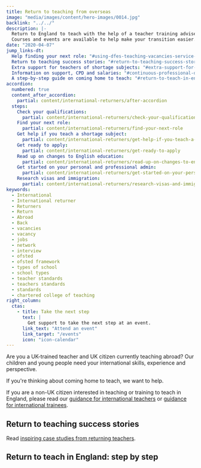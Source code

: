 ```yaml
---
title: Return to teaching from overseas
image: "media/images/content/hero-images/0014.jpg"
backlink: "../../"
description: |-
  Return to England to teach with the help of a teacher training adviser.
  Courses and events are available to help make your transition easier.
date: "2020-04-07"
jump_links-dt:
  Help finding your next role: "#using-dfes-teaching-vacancies-service-to-find-your-next-role"
  Return to teaching success stories: "#return-to-teaching-success-stories"
  Extra support for teachers of shortage subjects: "#extra-support-for-teachers-of-shortage-subjects"
  Information on support, CPD and salaries: "#continuous-professional-development-cpd-and-teaching-salaries"
  A step-by-step guide on coming home to teach: "#return-to-teach-in-england-step-by-step"
accordion:
  numbered: true
  content_after_accordion:
    partial: content/international-returners/after-accordion
  steps:
    Check your qualifications:
      partial: content/international-returners/check-your-qualifications
    Find your next role:
      partial: content/international-returners/find-your-next-role
    Get help if you teach a shortage subject:
      partial: content/international-returners/get-help-if-you-teach-a-shortage-subject
    Get ready to apply:
      partial: content/international-returners/get-ready-to-apply
    Read up on changes to English education:
      partial: content/international-returners/read-up-on-changes-to-english-education
    Get started on your personal and professional admin:
      partial: content/international-returners/get-started-on-your-personal-and-professional-admin
    Research visas and immigration:
      partial: content/international-returners/research-visas-and-immigration
keywords:
  - International
  - International returner
  - Returners
  - Return
  - Abroad
  - Back
  - vacancies
  - vacancy
  - jobs
  - network
  - interview
  - ofsted
  - ofsted framework
  - types of school
  - school types
  - teacher standards
  - teachers standards
  - standards
  - chartered college of teaching
right_column:
  ctas:
    - title: Take the next step
      text: |
        Get support to take the next step at an event.
      link_text: "Attend an event"
      link_target: "/events"
      icon: "icon-calendar"
---
```


Are you a UK-trained teacher and UK citizen currently teaching abroad? Our
children and young people need your international skills, experience and
perspective.

If you're thinking about coming home to teach, we want to help.

If you are a non-UK citizen interested in teaching or training to teach in
England, please read our [guidance for international teachers](/come-to-england-to-teach-if-you-are-a-teacher-from-outside-the-uk) or
[guidance for international trainees](/train-to-teach-in-england-as-an-international-student). 

## Return to teaching success stories

Read [inspiring case studies from returning teachers](/my-story-into-teaching/international-career-changers).

## Return to teach in England: step by step
